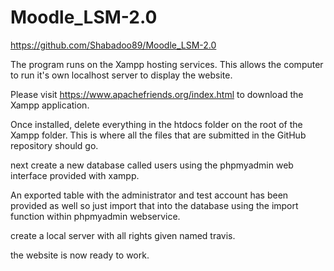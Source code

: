 # Moodle_LSM-2.0
https://github.com/Shabadoo89/Moodle_LSM-2.0

The program runs on the Xampp hosting services. This allows the computer to run it's own localhost server to display the website.

Please visit https://www.apachefriends.org/index.html to download the Xampp application.

Once installed, delete everything in the htdocs folder on the root of the Xampp folder. This is where all the files that are submitted in the GitHub repository should go.

next create a new database called users using the phpmyadmin web interface provided with xampp.

An exported table with the administrator and test account has been provided as well so just import that into the database using the import function within phpmyadmin webservice.

create a local server with all rights given named travis.

the website is now ready to work.